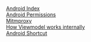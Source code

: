 [Android Index](https://github.com/pkvarnwal/AndroidSupport/blob/master/AndroidIndex) <br />                                          [Android Permissions](https://github.com/pkvarnwal/AndroidSupport/blob/master/Permissions)<br />
[Mitmproxy](https://github.com/pkvarnwal/AndroidSupport/blob/master/Mitmproxy)<br />
[How Viewmodel works internally](https://github.com/pkvarnwal/AndroidSupport/blob/master/How%20ViewModel%20works%20internally%3F)<br />
[Android Shortcut](https://github.com/pkvarnwal/AndroidSupport/blob/master/AndroidShortcutIcon)<br />



